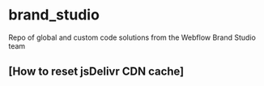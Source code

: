 # brand_studio
Repo of global and custom code solutions from the Webflow Brand Studio team

## [How to reset jsDelivr CDN cache]
